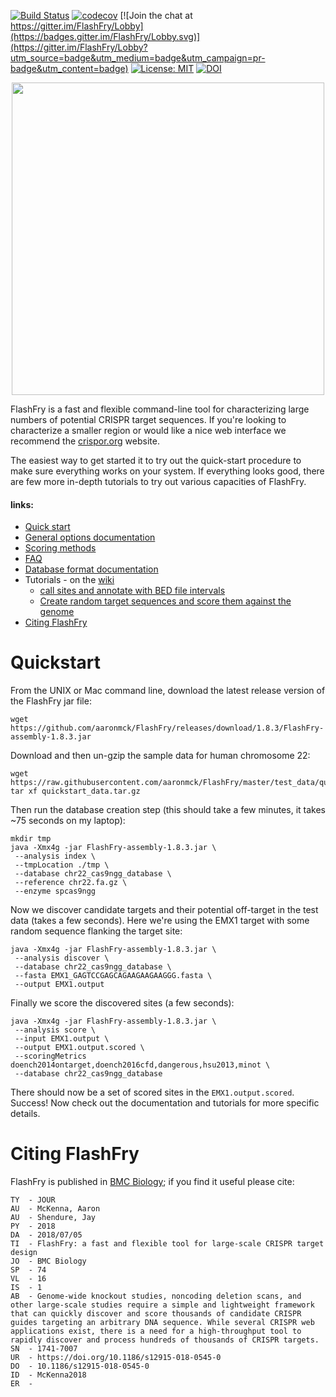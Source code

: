 [![Build Status](https://travis-ci.org/aaronmck/FlashFry.svg?branch=master)](https://travis-ci.org/aaronmck/FlashFry)
[![codecov](https://codecov.io/gh/aaronmck/FlashFry/branch/master/graph/badge.svg)](https://codecov.io/gh/aaronmck/FlashFry)
[![Join the chat at https://gitter.im/FlashFry/Lobby](https://badges.gitter.im/FlashFry/Lobby.svg)](https://gitter.im/FlashFry/Lobby?utm_source=badge&utm_medium=badge&utm_campaign=pr-badge&utm_content=badge)
[![License: MIT](https://img.shields.io/badge/License-MIT-yellow.svg)](https://opensource.org/licenses/MIT)
[![DOI](https://zenodo.org/badge/DOI/10.5281/zenodo.1291646.svg)](https://doi.org/10.5281/zenodo.1291646)


<p align="center">
<img src="https://raw.githubusercontent.com/aaronmck/FlashFry/master/images/fries.png" width="500">
</p>

FlashFry is a fast and flexible command-line tool for characterizing large numbers of potential CRISPR target sequences. If you're looking to characterize a smaller region or would like a nice web interface we recommend the [crispor.org](http://crispor.org) website.

The easiest way to get started it to try out the quick-start procedure to make sure everything works on your system. If everything looks good, there are few more in-depth tutorials to try out various capacities of FlashFry.

#### links:
- [Quick start](#Quickstart)
- [General options documentation](https://github.com/aaronmck/FlashFry/wiki/Command-line-options)
- [Scoring methods](https://github.com/aaronmck/FlashFry/wiki/Site-scoring)
- [FAQ](https://github.com/aaronmck/FlashFry/wiki/Frequently-asked-questions)
- [Database format documentation](https://github.com/aaronmck/FlashFry/wiki/binary-format)
- Tutorials - on the [wiki](https://github.com/aaronmck/FlashFry/wiki)
  * [call sites and annotate with BED file intervals](https://github.com/aaronmck/FlashFry/wiki/End-to-end-scoring-and-annotation-with-FlashFry)
  * [Create random target sequences and score them against the genome](https://github.com/aaronmck/FlashFry/wiki/Scoring-random-sequences-against-the-genome)
- [Citing FlashFry](#Cite)
 


# Quickstart

From the UNIX or Mac command line, download the latest release version of the FlashFry jar file:

```shell
wget https://github.com/aaronmck/FlashFry/releases/download/1.8.3/FlashFry-assembly-1.8.3.jar
```
Download and then un-gzip the sample data for human chromosome 22:

```shell
wget https://raw.githubusercontent.com/aaronmck/FlashFry/master/test_data/quickstart_data.tar.gz
tar xf quickstart_data.tar.gz
```

Then run the database creation step (this should take a few minutes, it takes ~75 seconds on my laptop):

```shell
mkdir tmp
java -Xmx4g -jar FlashFry-assembly-1.8.3.jar \
 --analysis index \
 --tmpLocation ./tmp \
 --database chr22_cas9ngg_database \
 --reference chr22.fa.gz \
 --enzyme spcas9ngg
```

Now we discover candidate targets and their potential off-target in the test data (takes a few seconds). Here we're using the EMX1 target with some random sequence flanking the target site:

```shell
java -Xmx4g -jar FlashFry-assembly-1.8.3.jar \
 --analysis discover \
 --database chr22_cas9ngg_database \
 --fasta EMX1_GAGTCCGAGCAGAAGAAGAAGGG.fasta \
 --output EMX1.output
```

Finally we score the discovered sites (a few seconds):

```shell
java -Xmx4g -jar FlashFry-assembly-1.8.3.jar \
 --analysis score \
 --input EMX1.output \
 --output EMX1.output.scored \
 --scoringMetrics doench2014ontarget,doench2016cfd,dangerous,hsu2013,minot \
 --database chr22_cas9ngg_database
```

There should now be a set of scored sites in the `EMX1.output.scored`. Success! Now check out the documentation and tutorials for more specific details.

# Citing FlashFry

FlashFry is published in [BMC Biology](https://bmcbiol.biomedcentral.com/articles/10.1186/s12915-018-0545-0); if you find it useful please cite: 

```
TY  - JOUR
AU  - McKenna, Aaron
AU  - Shendure, Jay
PY  - 2018
DA  - 2018/07/05
TI  - FlashFry: a fast and flexible tool for large-scale CRISPR target design
JO  - BMC Biology
SP  - 74
VL  - 16
IS  - 1
AB  - Genome-wide knockout studies, noncoding deletion scans, and other large-scale studies require a simple and lightweight framework that can quickly discover and score thousands of candidate CRISPR guides targeting an arbitrary DNA sequence. While several CRISPR web applications exist, there is a need for a high-throughput tool to rapidly discover and process hundreds of thousands of CRISPR targets.
SN  - 1741-7007
UR  - https://doi.org/10.1186/s12915-018-0545-0
DO  - 10.1186/s12915-018-0545-0
ID  - McKenna2018
ER  -
```
